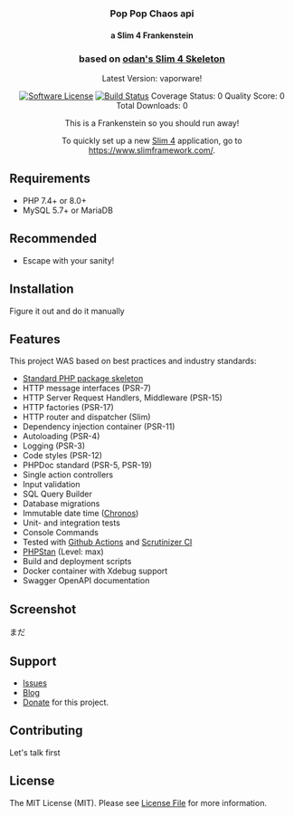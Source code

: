 <h1 align="center">
  <!img src="https://user-images.githubusercontent.com/781074/67567104-9fe7d000-f729-11e9-8a2d-0c7286475aac.png">
</h1>

<h3 align="center">Pop Pop Chaos api</h3>

<h4 align="center">a Slim 4 Frankenstein</h4>

<h3 align="center">based on <a href="https://www.slimframework.com/">odan's Slim 4 Skeleton</a></h3>

<div align="center">

  Latest Version: vaporware!

  [![Software License](https://img.shields.io/badge/license-MIT-brightgreen.svg)](LICENSE)
  [![Build Status](https://github.com/thunderrabbit/Pop-Pop-Chaos-api/workflows/build/badge.svg)](https://github.com/thunderrabbit/Pop-Pop-Chaos-api/actions)
  Coverage Status: 0
  Quality Score: 0
  Total Downloads: 0

This is a Frankenstein so you should run away!  

To quickly set up a new [Slim 4](https://www.slimframework.com/) application, go to https://www.slimframework.com/.

</div>

## Requirements

* PHP 7.4+ or 8.0+
* MySQL 5.7+ or MariaDB

## Recommended

* Escape with your sanity!

## Installation

Figure it out and do it manually

## Features

This project WAS based on best practices and industry standards:

* [Standard PHP package skeleton](https://github.com/php-pds/skeleton)
* HTTP message interfaces (PSR-7)
* HTTP Server Request Handlers, Middleware (PSR-15)
* HTTP factories (PSR-17)
* HTTP router and dispatcher (Slim)
* Dependency injection container (PSR-11)
* Autoloading (PSR-4)
* Logging (PSR-3)
* Code styles (PSR-12)
* PHPDoc standard (PSR-5, PSR-19)
* Single action controllers
* Input validation
* SQL Query Builder
* Database migrations
* Immutable date time ([Chronos](https://github.com/cakephp/chronos))
* Unit- and integration tests
* Console Commands
* Tested with [Github Actions](https://github.com/odan/slim4-skeleton/actions) and [Scrutinizer CI](https://scrutinizer-ci.com/)
* [PHPStan](https://github.com/phpstan/phpstan) (Level: max)
* Build and deployment scripts
* Docker container with Xdebug support
* Swagger OpenAPI documentation

## Screenshot

まだ

## Support

* [Issues](https://github.com/thunderrabbit/Pop-Pop-Chaos-api/issues)
* [Blog](https://robnugen.com/blog/)  
* [Donate](https://www.paypal.com/paypalme/marbletrack3) for this project.

## Contributing

Let's talk first

## License

The MIT License (MIT). Please see [License File](LICENSE) for more information.
